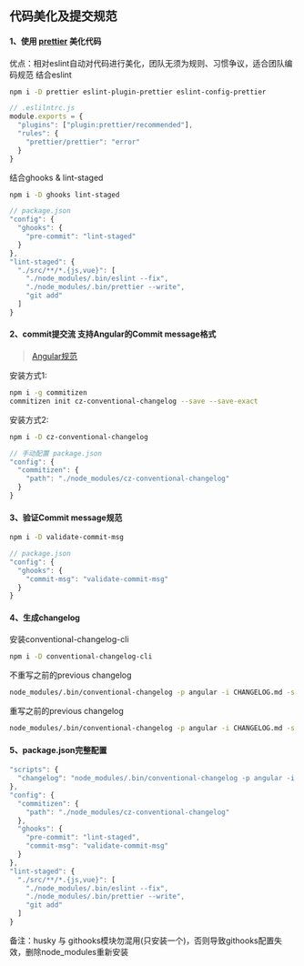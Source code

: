 ## 代码美化及提交规范

#### 1、使用 [prettier](https://prettier.io/docs/en/) 美化代码
优点：相对eslint自动对代码进行美化，团队无须为规则、习惯争议，适合团队编码规范
结合eslint
```bash
npm i -D prettier eslint-plugin-prettier eslint-config-prettier
```
```js
// .eslilntrc.js
module.exports = {
  "plugins": ["plugin:prettier/recommended"],
  "rules": {
    "prettier/prettier": "error"
  }
}
```
结合ghooks & lint-staged
```bash
npm i -D ghooks lint-staged
```
```js
// package.json
"config": {
  "ghooks": {
    "pre-commit": "lint-staged"
  }
},
"lint-staged": {
  "./src/**/*.{js,vue}": [
    "./node_modules/.bin/eslint --fix",
    "./node_modules/.bin/prettier --write",
    "git add"
  ]
}
```

#### 2、commit提交流 支持Angular的Commit message格式
> [Angular规范](https://github.com/angular/angular/blob/master/CONTRIBUTING.md#-commit-message-guidelines)

安装方式1:
```bash
npm i -g commitizen
commitizen init cz-conventional-changelog --save --save-exact
```
安装方式2:
```bash
npm i -D cz-conventional-changelog
```
```js
// 手动配置 package.json
"config": {
  "commitizen": {
    "path": "./node_modules/cz-conventional-changelog"
  }
}
```

#### 3、验证Commit message规范
```bash
npm i -D validate-commit-msg
```
```js
// package.json
"config": {
  "ghooks": {
    "commit-msg": "validate-commit-msg"
  }
}
```

#### 4、生成changelog
安装conventional-changelog-cli
```bash
npm i -D conventional-changelog-cli
```
不重写之前的previous changelog
```bash
node_modules/.bin/conventional-changelog -p angular -i CHANGELOG.md -s
```
重写之前的previous changelog
```bash
node_modules/.bin/conventional-changelog -p angular -i CHANGELOG.md -s -r 0
```

#### 5、package.json完整配置
```js
"scripts": {
  "changelog": "node_modules/.bin/conventional-changelog -p angular -i CHANGELOG.md -s -r 0"
},
"config": {
  "commitizen": {
    "path": "./node_modules/cz-conventional-changelog"
  },
  "ghooks": {
    "pre-commit": "lint-staged",
    "commit-msg": "validate-commit-msg"
  }
},
"lint-staged": {
  "./src/**/*.{js,vue}": [
    "./node_modules/.bin/eslint --fix",
    "./node_modules/.bin/prettier --write",
    "git add"
  ]
}
```

备注：husky 与 githooks模块勿混用(只安装一个)，否则导致githooks配置失效，删除node_modules重新安装
